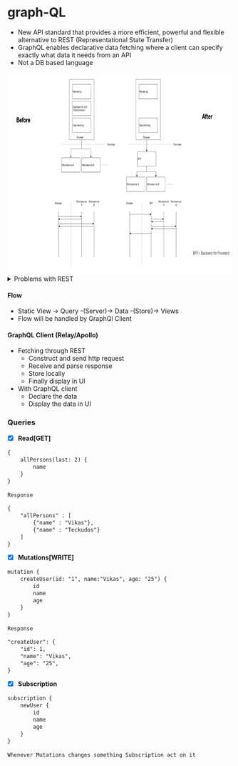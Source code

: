 # graph-QL

- New API standard that provides a more efficient, powerful and flexible alternative to REST (Representational State Transfer)
- GraphQL enables declarative data fetching where a client can specify exactly what data it needs from an API
- Not a DB based language
<img src="/images/diagram.png" width="800" height="450" />
<details>
    <summary>Problems with REST</summary>
    
    Multiple End points- Server and views coupled together
    Backend needs to be adjusted
    REST APIs have shown to be too inflexible to keep up with the rapidly changing requirements on the clients that access them
</details>

#### Flow

- Static View -> Query -(Server)-> Data -(Store)-> Views
- Flow will be handled by GraphQl Client

#### GraphQL Client (Relay/Apollo)

- Fetching through REST
  - Construct and send http request
  - Receive and parse response
  - Store locally
  - Finally display in UI
- With GraphQL client
  - Declare the data
  - Display the data in UI

### Queries

- [x] <b>Read[GET]</b>

```
{
    allPersons(last: 2) {
        name
    }
}
```

`Response`

```
{
    "allPersons" : [
        {"name" : "Vikas"},
        {"name" : "Teckudos"}
    ]
}
```

- [x] <b>Mutations[WRITE]</b>

```
mutation {
    createUser(id: "1", name:"Vikas", age: "25") {
        id
        name
        age
    }
}
```

`Response`

```
"createUser": {
    "id": 1,
    "name": "Vikas",
    "age": "25",
}
```

- [x] <b>Subscription</b>

```
subscription {
    newUser {
        id
        name
        age
    }
}
```

`Whenever Mutations changes something Subscription act on it`
